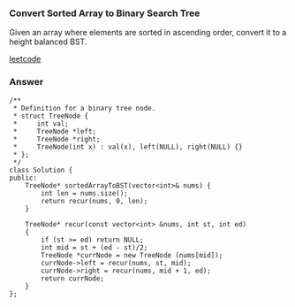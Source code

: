 ### Convert Sorted Array to Binary Search Tree
Given an array where elements are sorted in ascending order, convert it to a height balanced BST.

[leetcode](https://leetcode.com/problems/convert-sorted-array-to-binary-search-tree/description/)

### Answer 

	/**
	 * Definition for a binary tree node.
	 * struct TreeNode {
	 *     int val;
	 *     TreeNode *left;
	 *     TreeNode *right;
	 *     TreeNode(int x) : val(x), left(NULL), right(NULL) {}
	 * };
	 */
	class Solution {
	public:
	    TreeNode* sortedArrayToBST(vector<int>& nums) {
	        int len = nums.size();
	        return recur(nums, 0, len);
	    }
	    
	    TreeNode* recur(const vector<int> &nums, int st, int ed)
	    {
	        if (st >= ed) return NULL;
	        int mid = st + (ed - st)/2;
	        TreeNode *currNode = new TreeNode (nums[mid]);
	        currNode->left = recur(nums, st, mid);
	        currNode->right = recur(nums, mid + 1, ed);
	        return currNode;
	    }
	};